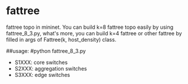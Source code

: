 # fattree
fattree topo in mininet.
You can build k=8 fattree topo easily by using fattree_8_3.py, what's more, you can build k=4 fattree or other fattree by filled in args of Fattree(k, host_density) class.

##usage:
    #python fattree_8_3.py
  
  * S1XXX: core switches
  * S2XXX: aggregation switches
  * S3XXX: edge switches


